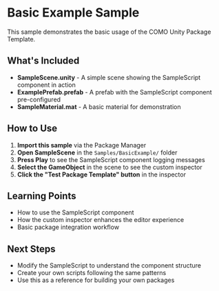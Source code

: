 # Basic Example Sample

This sample demonstrates the basic usage of the COMO Unity Package Template.

## What's Included

- **SampleScene.unity** - A simple scene showing the SampleScript component in action
- **ExamplePrefab.prefab** - A prefab with the SampleScript component pre-configured
- **SampleMaterial.mat** - A basic material for demonstration

## How to Use

1. **Import this sample** via the Package Manager
2. **Open SampleScene** in the `Samples/BasicExample/` folder  
3. **Press Play** to see the SampleScript component logging messages
4. **Select the GameObject** in the scene to see the custom inspector
5. **Click the "Test Package Template" button** in the inspector

## Learning Points

- How to use the SampleScript component
- How the custom inspector enhances the editor experience
- Basic package integration workflow

## Next Steps

- Modify the SampleScript to understand the component structure
- Create your own scripts following the same patterns
- Use this as a reference for building your own packages
